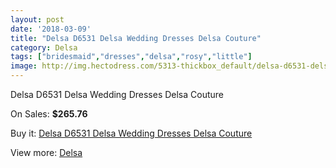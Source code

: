 ```yaml
---
layout: post
date: '2018-03-09'
title: "Delsa D6531 Delsa Wedding Dresses Delsa Couture"
category: Delsa
tags: ["bridesmaid","dresses","delsa","rosy","little"]
image: http://img.hectodress.com/5313-thickbox_default/delsa-d6531-delsa-wedding-dresses-delsa-couture.jpg
---
```

Delsa D6531 Delsa Wedding Dresses Delsa Couture

On Sales: **$265.76**
<a href="https://www.hectodress.com/delsa/2669-delsa-d6531-delsa-wedding-dresses-delsa-couture.html"><amp-img layout="responsive" width="600" height="600" src="//img.hectodress.com/5313-thickbox_default/delsa-d6531-delsa-wedding-dresses-delsa-couture.jpg" alt="Delsa D6531 Delsa Wedding Dresses Delsa Couture 0" /></a>

Buy it: [Delsa D6531 Delsa Wedding Dresses Delsa Couture](https://www.hectodress.com/delsa/2669-delsa-d6531-delsa-wedding-dresses-delsa-couture.html "Delsa D6531 Delsa Wedding Dresses Delsa Couture")

View more: [Delsa](https://www.hectodress.com/46-delsa "Delsa")